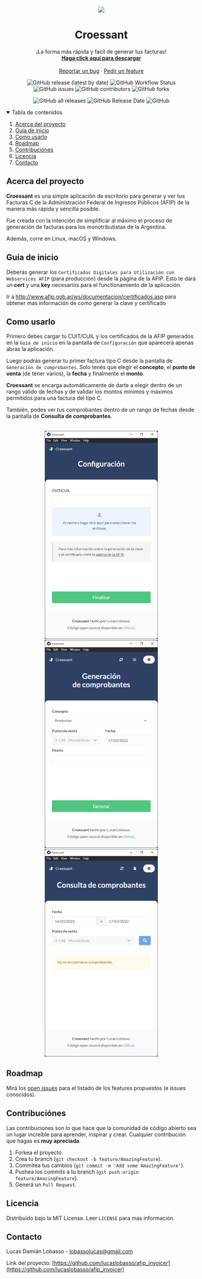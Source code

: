 <br/>
<!-- Logo & Title-->
<div align="center">
  <img src="https://github.com/lucaslobasso/afip_invoicer/blob/master/assets/icon.png" width="200">
  
  # Croessant
</div>


<!-- Description -->
<p align="center">
  ¡La forma más rápida y facíl de generar tus facturas!
  <br/>
  <a href="https://github.com/lucaslobasso/afip_invoicer/releases"><strong>Haga click aquí para descargar</strong></a>
  <br/>
  <br/>
  <a href="https://github.com/lucaslobasso/afip_invoicer/issues">Reportar un bug</a>
  ·
  <a href="https://github.com/lucaslobasso/afip_invoicer/issues">Pedir un feature</a>
</p>

<!-- Shields -->
<div align="center">
  
  ![GitHub release (latest by date)](https://img.shields.io/github/v/release/lucaslobasso/afip_invoicer)
  ![GitHub Workflow Status](https://img.shields.io/github/workflow/status/lucaslobasso/afip_invoicer/Release)
  ![GitHub issues](https://img.shields.io/github/issues/lucaslobasso/afip_invoicer)
  ![GitHub contributors](https://img.shields.io/github/contributors-anon/lucaslobasso/afip_invoicer)
  ![GitHub forks](https://img.shields.io/github/forks/lucaslobasso/afip_invoicer?style=social)
</div>
<div align="center">
  
  ![GitHub all releases](https://img.shields.io/github/downloads/lucaslobasso/afip_invoicer/total)
  ![GitHub Release Date](https://img.shields.io/github/release-date/lucaslobasso/afip_invoicer)
  ![GitHub](https://img.shields.io/github/license/lucaslobasso/afip_invoicer?color=4884c9)
</div>

<!-- Table of contents -->
<details open="open">
  <summary>Tabla de contenidos</summary>
  <ol>
    <li><a href="#acerca-del-proyecto">Acerca del proyecto</a></li>
    <li><a href="#guía-de-inicio">Guía de inicio</a></li>
    <li><a href="#como-usarlo">Como usarlo</a></li>
    <li><a href="#roadmap">Roadmap</a></li>
    <li><a href="#contribuciónes">Contribuciónes</a></li>
    <li><a href="#licencia">Licencia</a></li>
    <li><a href="#contacto">Contacto</a></li>
  </ol>
</details>

<!-- About -->
## Acerca del proyecto

<strong>Croessant</strong> es una simple aplicación de escritorio para generar y ver tus Facturas C de la Administración Federal de Ingresos Públicos (AFIP) de la manera más rápida y sencilla posible.

Fue creada con la intención de simplificar al máximo el proceso de generación de facturas para los monotributistas de la Argentina.

Además, corre en Linux, macOS y Windows.

<!-- Getting started -->
## Guía de inicio

Deberás generar los `Certificados Digitales para Utilización con Webservices AFIP` (para producción) desde la página de la AFIP. Esto te dará un <strong>cert</strong> y una <strong>key</strong> necesarios para el functionamiento de la aplicación.

Ir a http://www.afip.gob.ar/ws/documentacion/certificados.asp para obtener mas información de como generar la clave y certificado

<!-- Usage -->
## Como usarlo

Primero debes cargar tu CUIT/CUIL y los certificados de la AFIP generados en la `Guía de inicio` en la pantalla de `Configuración` que aparecerá apenas abras la aplicación.

Luego podrás generar tu primer factura tipo C desde la pantalla de `Generación de comprobantes`. Solo tenés que elegir el <strong>concepto</strong>, el <strong>punto de venta</strong> (de tener varios), la <strong>fecha</strong> y finalmente el <strong>monto</strong>.

<strong>Croessant</strong> se encarga automáticamente de darte a elegir dentro de un rango válido de fechas y de validar los montos mínimos y máximos permitidos para una factura del tipo C.

También, podes ver tus comprobantes dentro de un rango de fechas desde la pantalla de <strong>Consulta de comprobantes</strong>.
  
<br/>
<div align="center">
  <img src="https://github.com/lucaslobasso/afip_invoicer/blob/master/assets/screenshots/Configuracion_inicial.png" width="300">
  <img src="https://github.com/lucaslobasso/afip_invoicer/blob/master/assets/screenshots/Generacion_de_comprobantes.png" width="300">
  <img src="https://github.com/lucaslobasso/afip_invoicer/blob/master/assets/screenshots/Consulta_de_comprobantes.png" width="300">
</div>


<!-- Readmap -->
## Roadmap

Mirá los [open issues](https://github.com/lucaslobasso/afip_invoicer/issues) para el listado de los features propuestos (e issues conocidos).


<!-- Contributing -->
## Contribuciónes

Las contribuciones son lo que hace que la comunidad de código abierto sea un lugar increíble para aprender, inspirar y crear. Cualquier contribución que hagas es **muy apreciada**.

1. Forkea el proyecto.
2. Crea tu branch (`git checkout -b feature/AmazingFeature`).
3. Commitea tus cambios (`git commit -m 'Add some AmazingFeature'`).
4. Pushea los commits a tu branch (`git push origin feature/AmazingFeature`).
5. Generá un `Pull Request`.


<!-- License -->
## Licencia

Distribuido bajo la MIT License. Leer `LICENSE` para mas información.


<!-- Contact -->
## Contacto

Lucas Damián Lobasso - lobassolucas@gmail.com

Link del proyecto: [https://github.com/lucaslobasso/afip_invoicer](https://github.com/lucaslobasso/afip_invoicer)
